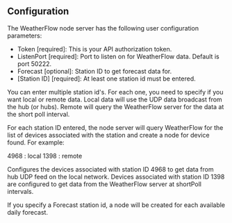## Configuration

The WeatherFlow node server has the following user configuration parameters:

- Token [required]: This is your API authorization token.  
- ListenPort [required]: Port to listen on for WeatherFlow data. Default is port 50222.
- Forecast [optional]: Station ID to get forecast data for.
- [Station ID]  [required]:  At least one station id must be entered.

You can enter multiple station id's. For each one, you need to specify
if you want local or remote data.  Local data will use the UDP data
broadcast from the hub (or hubs).  Remote will query the WeatherFlow
server for the data at the short poll interval.

For each station ID entered, the node server will query WeatherFlow for
the list of devices associated with the station and create a node for
device found. For example:

4968 : local
1398 : remote

Configures the devices associated with station ID 4968 to get data from 
hub UDP feed on the local network.  Devices associated with station ID
1398 are configured to get data from the WeatherFlow server at shortPoll
intervals.

If you specify a Forecast station id, a node will be created for each
available daily forecast.
